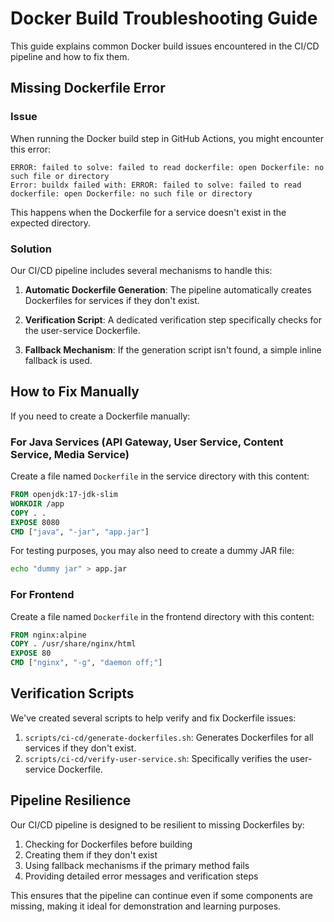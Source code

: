 # Docker Build Troubleshooting Guide

This guide explains common Docker build issues encountered in the CI/CD pipeline and how to fix them.

## Missing Dockerfile Error

### Issue

When running the Docker build step in GitHub Actions, you might encounter this error:

```
ERROR: failed to solve: failed to read dockerfile: open Dockerfile: no such file or directory
Error: buildx failed with: ERROR: failed to solve: failed to read dockerfile: open Dockerfile: no such file or directory
```

This happens when the Dockerfile for a service doesn't exist in the expected directory.

### Solution

Our CI/CD pipeline includes several mechanisms to handle this:

1. **Automatic Dockerfile Generation**: The pipeline automatically creates Dockerfiles for services if they don't exist.

2. **Verification Script**: A dedicated verification step specifically checks for the user-service Dockerfile.

3. **Fallback Mechanism**: If the generation script isn't found, a simple inline fallback is used.

## How to Fix Manually

If you need to create a Dockerfile manually:

### For Java Services (API Gateway, User Service, Content Service, Media Service)

Create a file named `Dockerfile` in the service directory with this content:

```dockerfile
FROM openjdk:17-jdk-slim
WORKDIR /app
COPY . .
EXPOSE 8080
CMD ["java", "-jar", "app.jar"]
```

For testing purposes, you may also need to create a dummy JAR file:

```bash
echo "dummy jar" > app.jar
```

### For Frontend

Create a file named `Dockerfile` in the frontend directory with this content:

```dockerfile
FROM nginx:alpine
COPY . /usr/share/nginx/html
EXPOSE 80
CMD ["nginx", "-g", "daemon off;"]
```

## Verification Scripts

We've created several scripts to help verify and fix Dockerfile issues:

1. `scripts/ci-cd/generate-dockerfiles.sh`: Generates Dockerfiles for all services if they don't exist.
2. `scripts/ci-cd/verify-user-service.sh`: Specifically verifies the user-service Dockerfile.

## Pipeline Resilience

Our CI/CD pipeline is designed to be resilient to missing Dockerfiles by:

1. Checking for Dockerfiles before building
2. Creating them if they don't exist
3. Using fallback mechanisms if the primary method fails
4. Providing detailed error messages and verification steps

This ensures that the pipeline can continue even if some components are missing, making it ideal for demonstration and learning purposes. 